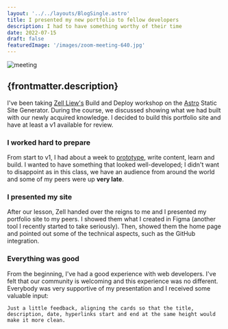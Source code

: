```yaml
---
layout: '../../layouts/BlogSingle.astro'
title: I presented my new portfolio to fellow developers
description: I had to have something worthy of their time
date: 2022-07-15
draft: false
featuredImage: '/images/zoom-meeting-640.jpg'
---
```


<!-- need to figure out how to use frontmatter featured image in markdown image tag... or just use html image tag

![Keyboard](frontmatter.featuredImage)
-->

<img src={frontmatter.featuredImage} alt="meeting" />

## {frontmatter.description}

I've been taking [Zell Liew's](https://zellwk.com/blog/) Build and Deploy workshop on the [Astro](https://astro.build/) Static Site Generator. During the course, we discussed showing what we had built with our newly acquired knowledge. I decided to build this portfolio site and have at least a v1 available for review.

### I worked hard to prepare

From start to v1, I had about a week to [prototype](https://www.figma.com/file/uMRRCvFNkalcPhBOtRyqXX/Portfolio-v2.5?node-id=0%3A1), write content, learn and build. I wanted to have something that looked well-developed; I didn't want to disappoint as in this class, we have an audience from around the world and some of my peers were up **very late**.

### I presented my site

After our lesson, Zell handed over the reigns to me and I presented my portfolio site to my peers. I showed them what I created in Figma (another tool I recently started to take seriously). Then, showed them the home page and pointed out some of the technical aspects, such as the GitHub integration.

### Everything was good

From the beginning, I've had a good experience with web developers. I've felt that our community is welcoming and this experience was no different. Everybody was very supportive of my presentation and I received some valuable input:

```
Just a little feedback, aligning the cards so that the title, description, date, hyperlinks start and end at the same height would make it more clean.
```

<!-- <a class="brand-link brand-link--callout" href="./2022-07-08-using-github-topics">I wrote about it</a> -->
